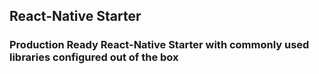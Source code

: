 ## React-Native Starter

### Production Ready React-Native Starter with commonly used libraries configured out of the box
